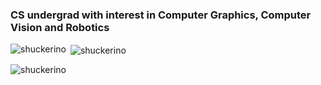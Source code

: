 <h3 align="left">CS undergrad with interest in Computer Graphics, Computer Vision and Robotics</h3>

<p><img align="left" src="https://github-readme-stats.vercel.app/api/top-langs?username=shuckerino&show_icons=true&locale=en&layout=compact" alt="shuckerino" /></p>

<p>&nbsp;<img align="center" src="https://github-readme-stats.vercel.app/api?username=shuckerino&show_icons=true&locale=en" alt="shuckerino" /></p>

<p><img align="center" src="https://github-readme-streak-stats.herokuapp.com/?user=shuckerino&" alt="shuckerino" /></p>


